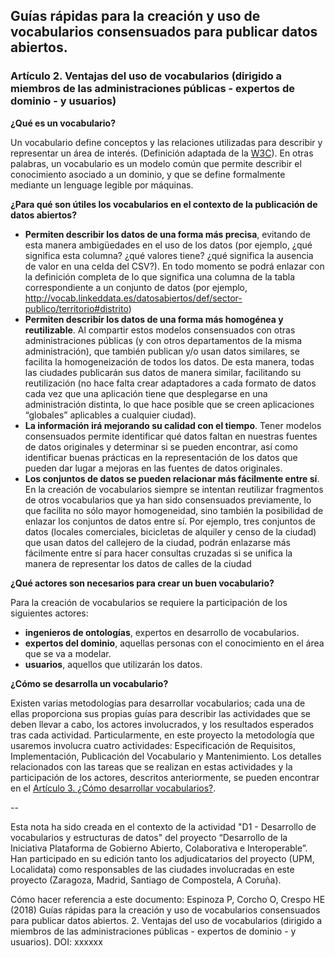 ## Guías rápidas para la creación y uso de vocabularios consensuados para publicar datos abiertos.
### Artículo 2. Ventajas del uso de vocabularios (dirigido a miembros de las administraciones públicas - expertos de dominio - y usuarios)


**¿Qué es un vocabulario?**

Un vocabulario define conceptos y las relaciones utilizadas para describir y representar un área de interés. (Definición adaptada de la [W3C](https://www.w3.org/standards/semanticweb/ontology)). En otras palabras, un vocabulario es un modelo común que permite describir el conocimiento asociado a un dominio, y que se define formalmente mediante un lenguage legible por máquinas.

**¿Para qué son útiles los vocabularios en el contexto de la publicación de datos abiertos?**

- **Permiten describir los datos de una forma más precisa**, evitando de esta manera ambigüedades en el uso de los datos (por ejemplo, ¿qué significa esta columna? ¿qué valores tiene? ¿qué significa la ausencia de valor en una celda del CSV?). En todo momento se podrá enlazar con la definición completa de lo que significa una columna de la tabla correspondiente a un conjunto de datos (por ejemplo, http://vocab.linkeddata.es/datosabiertos/def/sector-publico/territorio#distrito)
- **Permiten describir los datos de una forma más homogénea y reutilizable**. Al compartir estos modelos consensuados con otras administraciones públicas (y con otros departamentos de la misma administración), que también publican y/o usan datos similares, se facilita la homogeneización de todos los datos. De esta manera, todas las ciudades publicarán sus datos de manera similar, facilitando su reutilización (no hace falta crear adaptadores a cada formato de datos cada vez que una aplicación tiene que desplegarse en una administración distinta, lo que hace posible que se creen aplicaciones “globales” aplicables a cualquier ciudad).
- **La información irá mejorando su calidad con el tiempo**. Tener modelos consensuados permite identificar qué datos faltan en nuestras fuentes de datos originales y determinar si se pueden encontrar, así como identificar buenas prácticas en la representación de los datos que pueden dar lugar a mejoras en las fuentes de datos originales.
- **Los conjuntos de datos se pueden relacionar más fácilmente entre sí**. En la creación de vocabularios siempre se intentan reutilizar fragmentos de otros vocabularios que ya han sido consensuados previamente, lo que facilita no sólo mayor homogeneidad, sino también la posibilidad de enlazar los conjuntos de datos entre sí. Por ejemplo, tres conjuntos de datos (locales comerciales, bicicletas de alquiler y censo de la ciudad) que usan datos del callejero de la ciudad, podrán enlazarse más fácilmente entre sí para hacer consultas cruzadas si se unifica la manera de representar los datos de calles de la ciudad

**¿Qué actores son necesarios para crear un buen vocabulario?**

Para la creación de vocabularios se requiere la participación de los siguientes actores:
- **ingenieros de ontologías**, expertos en desarrollo de vocabularios.
- **expertos del dominio**, aquellas personas con el conocimiento en el área que se va a modelar.
- **usuarios**, aquellos que utilizarán los datos.

**¿Cómo se desarrolla un vocabulario?**

Existen varias metodologías para desarrollar vocabularios; cada una de ellas proporciona sus propias guías para describir las actividades que se deben llevar a cabo, los actores involucrados, y los resultados esperados tras cada actividad. Particularmente, en este proyecto la metodología que usaremos involucra cuatro actividades: Especificación de Requisitos, Implementación,  Publicación del Vocabulario y Mantenimiento. Los detalles relacionados con las tareas que se realizan en estas actividades y la participación de los actores, descritos anteriormente, se pueden encontrar en el [Artículo 3. ¿Cómo desarrollar vocabularios?](https://github.com/opencitydata/vocab.linkeddata.es/blob/master/metodologia-desarrollo-vocabularios.md).

--

Esta nota ha sido creada en el contexto de la actividad "D1 - Desarrollo de vocabularios y estructuras de datos" del proyecto “Desarrollo de la Iniciativa Plataforma de Gobierno Abierto, Colaborativa e Interoperable”. Han participado en su edición tanto los adjudicatarios del proyecto (UPM, Localidata) como responsables de las ciudades involucradas en este proyecto (Zaragoza, Madrid, Santiago de Compostela, A Coruña).

Cómo hacer referencia a este documento:
Espinoza P, Corcho O, Crespo HE (2018) Guías rápidas para la creación y uso de vocabularios consensuados para publicar datos abiertos. 2. Ventajas del uso de vocabularios (dirigido a miembros de las administraciones públicas - expertos de dominio - y usuarios). DOI: xxxxxx
